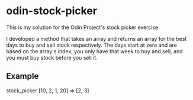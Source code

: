 # odin-stock-picker
This is my solution for the Odin Project's stock picker exercise.

I developed a method that takes an array and returns an array for the best days to buy and sell stock respectively. The days start at zero and are based on the array's index, you only have that week to buy and sell, and you must buy stock before you sell it.

Example
-------
stock_picker [10, 2, 1, 20] => [2, 3]
